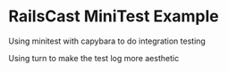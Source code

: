 RailsCast MiniTest Example
==========================

Using minitest with capybara to do integration testing

Using turn to make the test log more aesthetic

